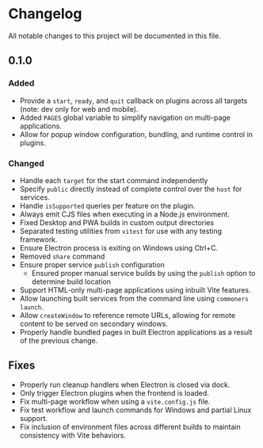 # Changelog

All notable changes to this project will be documented in this file.

## 0.1.0
### Added
- Provide a `start`, `ready`, and `quit` callback on plugins across all targets (note: dev only for web and mobile).
- Added `PAGES` global variable to simplify navigation on multi-page applications.
- Allow for popup window configuration, bundling, and runtime control in plugins.

### Changed
- Handle each `target` for the start command independently
- Specify `public` directly instead of complete control over the `host` for services.
- Handle `isSupported` queries per feature on the plugin. 
- Always emit CJS files when executing in a Node.js environment.
- Fixed Desktop and PWA builds in custom output directories
- Separated testing utilities from `vitest` for use with any testing framework.
- Ensure Electron process is exiting on Windows using Ctrl+C.
- Removed `share` command
- Ensure proper service `publish` configuration
    - Ensured proper manual service builds by using the `publish` option to determine build location
- Support HTML-only multi-page applications using inbuilt Vite features.
- Allow launching built services from the command line using `commoners launch`.
- Allow `createWindow` to reference remote URLs, allowing for remote content to be served on secondary windows.
- Properly handle bundled pages in built Electron applications as a result of the previous change.

## Fixes
- Properly run cleanup handlers when Electron is closed via dock.
- Only trigger Electron plugins when the frontend is loaded. 
- Fix multi-page workflow when using a `vite.config.js` file.
- Fix test workflow and launch commands for Windows and partial Linux support.
- Fix inclusion of environment files across different builds to maintain consistency with Vite behaviors.
